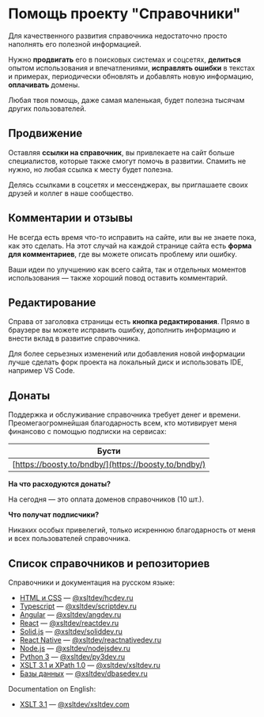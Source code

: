 # Помощь проекту "Справочники"

Для качественного развития справочника недостаточно просто наполнять его полезной информацией.

Нужно **продвигать** его в поисковых системах и соцсетях, **делиться** опытом использования и впечатлениями, **исправлять ошибки** в текстах и примерах, периодически обновлять и добавлять новую информацию, **оплачивать** домены.

Любая твоя помощь, даже самая маленькая, будет полезна тысячам других пользователей.

## Продвижение

Оставляя **ссылки на справочник**, вы привлекаете на сайт больше специалистов, которые также смогут помочь в развитии. Спамить не нужно, но любая ссылка к месту будет полезна.

Делясь ссылками в соцсетях и мессенджерах, вы приглашаете своих друзей и коллег в наше сообщество.

## Комментарии и отзывы

Не всегда есть время что-то исправить на сайте, или вы не знаете пока, как это сделать. На этот случай на каждой странице сайта есть **форма для комментариев**, где вы можете описать проблему или ошибку.

Ваши идеи по улучшению как всего сайта, так и отдельных моментов использования &mdash; также хороший повод оставить комментарий.

## Редактирование

Справа от заголовка страницы есть **кнопка редактирования**. Прямо в браузере вы можете исправить ошибку, дополнить информацию и внести вклад в развитие справочника.

Для более серьезных изменений или добавления новой информации лучше сделать форк проекта на локальный диск и использовать IDE, например VS Code.

## Донаты

Поддержка и обслуживание справочника требует денег и времени. Преомегаогромнейшая благодарность всем, кто мотивирует меня финансово с помощью подписки на сервисах:

| Бусти                                                                    | 
| ------------------------------------------------------------------------ | 
| [https://boosty.to/bndby/](https://boosty.to/bndby/)                     | 

<!--
| Бусти                                                                    | Спонср                                                                                   |
| ------------------------------------------------------------------------ | ---------------------------------------------------------------------------------------- |
| [https://boosty.to/bndby/](https://boosty.to/bndby/)                     | [https://sponsr.ru/bndby/](https://sponsr.ru/bndby/)                                     |
-->

**На что расходуются донаты?**

На сегодня &mdash; это оплата доменов справочников (10 шт.).

**Что получат подписчики?**

Никаких особых привелегий, только искреннюю благодарность от меня и всех пользователей справочника.

## Список справочников и репозиториев

Справочники и документация на русском языке:

- [HTML и CSS](https://hcdev.ru/) — [@xsltdev/hcdev.ru](https://github.com/xsltdev/hcdev.ru)
- [Typescript](https://scriptdev.ru/) — [@xsltdev/scriptdev.ru](https://github.com/xsltdev/scriptdev.ru)
- [Angular](https://angdev.ru/) — [@xsltdev/angdev.ru](https://github.com/xsltdev/angdev.ru)
- [React](https://reactdev.ru/) — [@xsltdev/reactdev.ru](https://github.com/xsltdev/reactdev.ru)
- [Solid.js](https://soliddev.ru/) — [@xsltdev/soliddev.ru](https://github.com/xsltdev/soliddev.ru)
- [React Native](https://reactnativedev.ru/) — [@xsltdev/reactnativedev.ru](https://github.com/xsltdev/reactnativedev.ru)
- [Node.js](https://nodejsdev.ru/) — [@xsltdev/nodejsdev.ru](https://github.com/xsltdev/nodejsdev.ru)
- [Python 3](https://py3dev.ru/) — [@xsltdev/py3dev.ru](https://github.com/xsltdev/py3dev.ru)
- [XSLT 3.1 и XPath 1.0](https://xsltdev.ru/) — [@xsltdev/xsltdev.ru](https://github.com/xsltdev/xsltdev.ru)
- [Базы данных](https://dbasedev.ru/) — [@xsltdev/dbasedev.ru](https://github.com/xsltdev/dbasedev.ru)


Documentation on English:

- [XSLT 3.1](https://xsltdev.com/) — [@xsltdev/xsltdev.com](https://github.com/xsltdev/xsltdev.com)
